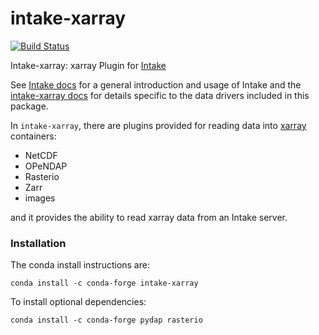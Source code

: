 # intake-xarray

[![Build Status](https://travis-ci.org/intake/intake-xarray.svg?branch=master)](https://travis-ci.org/intake/intake-xarray)

Intake-xarray: xarray Plugin for [Intake](https://github.com/intake/intake)

See [Intake docs](https://intake.readthedocs.io/en/latest/overview.html) for a general introduction and usage
of Intake and the [intake-xarray docs](https://intake-xarray.readthedocs.io/) for details specific to the
data drivers included in this package.

In `intake-xarray`, there are plugins provided for reading data into [xarray](http://xarray.pydata.org/en/stable/) 
containers:
  - NetCDF
  - OPeNDAP
  - Rasterio
  - Zarr
  - images

and it provides the ability to read xarray data from an Intake server.

### Installation

The conda install instructions are:

```
conda install -c conda-forge intake-xarray
```

To install optional dependencies:

```
conda install -c conda-forge pydap rasterio
```
